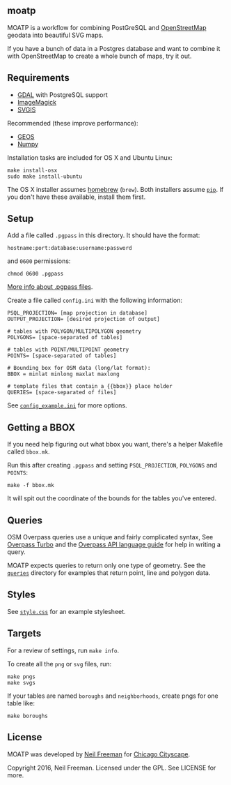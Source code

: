 moatp
-----

MOATP is a workflow for combining PostGreSQL and [OpenStreetMap](http://openstreetmap.org) geodata into beautiful SVG maps.

If you have a bunch of data in a Postgres database and want to combine it with OpenStreetMap to create a whole bunch of maps, try it out.

Requirements
------------

* [GDAL](http://www.gdal.org) with PostgreSQL support
* [ImageMagick](http://www.imagemagick.org/script/binary-releases.php)
* [SVGIS](https://github.com/fitnr/svgis)

Recommended (these improve performance):
* [GEOS](https://trac.osgeo.org/geos/)
* [Numpy](http://www.numpy.org)

Installation tasks are included for OS X and Ubuntu Linux:
```
make install-osx
sudo make install-ubuntu
```

The OS X installer assumes [homebrew](http://brew.sh) (`brew`). Both installers assume [`pip`](https://pip.pypa.io/en/stable/). If you don't have these available, install them first.

Setup
-----

Add a file called `.pgpass` in this directory. It should have the format:
````
hostname:port:database:username:password
````
and `0600` permissions:
```
chmod 0600 .pgpass
```

[More info about .pgpass files](http://www.postgresql.org/docs/current/static/libpq-pgpass.html).

Create a file called `config.ini` with the following information:
```
PSQL_PROJECTION= [map projection in database]
OUTPUT_PROJECTION= [desired projection of output]

# tables with POLYGON/MULTIPOLYGON geometry
POLYGONS= [space-separated of tables]

# tables with POINT/MULTIPOINT geometry
POINTS= [space-separated of tables]

# Bounding box for OSM data (long/lat format):
BBOX = minlat minlong maxlat maxlong

# template files that contain a {{bbox}} place holder
QUERIES= [space-separated of files]
```

See [`config_example.ini`](config_example.ini) for more options.

Getting a BBOX
--------------

If you need help figuring out what bbox you want, there's a helper Makefile called `bbox.mk`.

Run this after creating `.pgpass` and setting `PSQL_PROJECTION`, `POLYGONS` and `POINTS`:
````
make -f bbox.mk
````

It will spit out the coordinate of the bounds for the tables you've entered.

Queries
-------

OSM Overpass queries use a unique and fairly complicated syntax, See [Overpass Turbo](http://overpass-turbo.eu) and the [Overpass API language guide](https://wiki.openstreetmap.org/wiki/Overpass_API/Language_Guide) for help in writing a query.

MOATP expects queries to return only one type of geometry. See the [`queries`](queries) directory for examples that return point, line and polygon data.

Styles
------

See [`style.css`](style.css) for an example stylesheet.

Targets
-------

For a review of settings, run `make info`.

To create all the `png` or `svg` files, run:
````
make pngs
make svgs
````

If your tables are named `boroughs` and `neighborhoods`, create pngs for one table like:
````
make boroughs
````

License
-------

MOATP was developed by [Neil Freeman](http://fakeisthenewreal.org) for [Chicago Cityscape](http://chicagocityscape.com).

Copyright 2016, Neil Freeman. Licensed under the GPL. See LICENSE for more.
